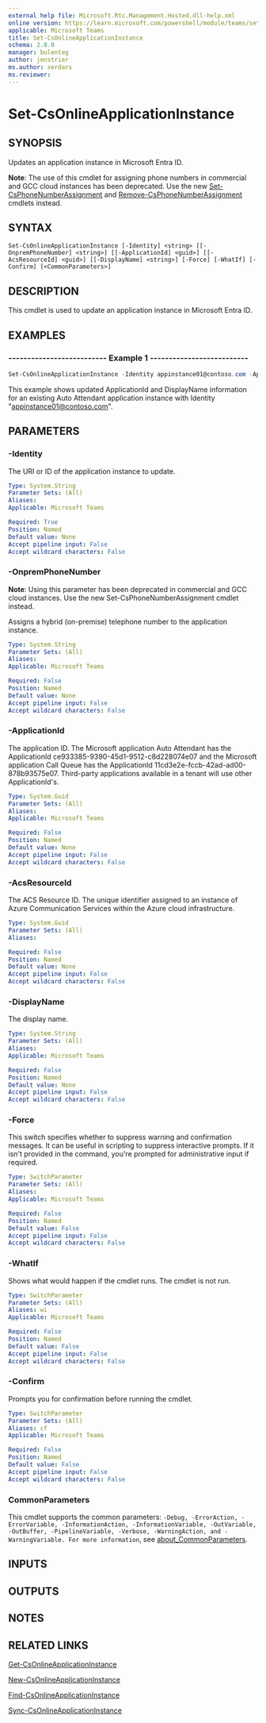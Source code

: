 ```yaml
---
external help file: Microsoft.Rtc.Management.Hosted.dll-help.xml
online version: https://learn.microsoft.com/powershell/module/teams/set-csonlineapplicationinstance
applicable: Microsoft Teams
title: Set-CsOnlineApplicationInstance
schema: 2.0.0
manager: bulenteg
author: jenstrier
ms.author: serdars
ms.reviewer:
---
```


# Set-CsOnlineApplicationInstance

## SYNOPSIS
Updates an application instance in Microsoft Entra ID.

**Note**: The use of this cmdlet for assigning phone numbers in commercial and GCC cloud instances has been deprecated. Use the new [Set-CsPhoneNumberAssignment](https://learn.microsoft.com/powershell/module/teams/set-csphonenumberassignment) and [Remove-CsPhoneNumberAssignment](https://learn.microsoft.com/powershell/module/teams/remove-csphonenumberassignment) cmdlets instead.

## SYNTAX

```
Set-CsOnlineApplicationInstance [-Identity] <string> [[-OnpremPhoneNumber] <string>] [[-ApplicationId] <guid>] [[-AcsResourceId] <guid>] [[-DisplayName] <string>] [-Force] [-WhatIf] [-Confirm] [<CommonParameters>]
```

## DESCRIPTION
This cmdlet is used to update an application instance in Microsoft Entra ID.

## EXAMPLES

### -------------------------- Example 1 --------------------------
```powershell
Set-CsOnlineApplicationInstance -Identity appinstance01@contoso.com -ApplicationId ce933385-9390-45d1-9512-c8d228074e07 -DisplayName "AppInstance01"
```

This example shows updated ApplicationId and DisplayName information for an existing Auto Attendant application instance with Identity "appinstance01@contoso.com".

## PARAMETERS

### -Identity
The URI or ID of the application instance to update.

```yaml
Type: System.String
Parameter Sets: (All)
Aliases:
Applicable: Microsoft Teams

Required: True
Position: Named
Default value: None
Accept pipeline input: False
Accept wildcard characters: False
```

### -OnpremPhoneNumber
**Note**: Using this parameter has been deprecated in commercial and GCC cloud instances. Use the new Set-CsPhoneNumberAssignment cmdlet instead.

Assigns a hybrid (on-premise) telephone number to the application instance.

```yaml
Type: System.String
Parameter Sets: (All)
Aliases:
Applicable: Microsoft Teams

Required: False
Position: Named
Default value: None
Accept pipeline input: False
Accept wildcard characters: False
```

### -ApplicationId
The application ID. The Microsoft application Auto Attendant has the ApplicationId ce933385-9390-45d1-9512-c8d228074e07 and the Microsoft application Call Queue has the ApplicationId 11cd3e2e-fccb-42ad-ad00-878b93575e07. Third-party applications available in a tenant will use other ApplicationId's.

```yaml
Type: System.Guid
Parameter Sets: (All)
Aliases:
Applicable: Microsoft Teams

Required: False
Position: Named
Default value: None
Accept pipeline input: False
Accept wildcard characters: False
```

### -AcsResourceId
The ACS Resource ID. The unique identifier assigned to an instance of Azure Communication Services within the Azure cloud infrastructure.

```yaml
Type: System.Guid
Parameter Sets: (All)
Aliases:

Required: False
Position: Named
Default value: None
Accept pipeline input: False
Accept wildcard characters: False
```

### -DisplayName
The display name.

```yaml
Type: System.String
Parameter Sets: (All)
Aliases:
Applicable: Microsoft Teams

Required: False
Position: Named
Default value: None
Accept pipeline input: False
Accept wildcard characters: False
```

### -Force
This switch specifies whether to suppress warning and confirmation messages. It can be useful in scripting to suppress interactive prompts. If it isn't provided in the command, you're prompted for administrative input if required.

```yaml
Type: SwitchParameter
Parameter Sets: (All)
Aliases:
Applicable: Microsoft Teams

Required: False
Position: Named
Default value: False
Accept pipeline input: False
Accept wildcard characters: False
```

### -WhatIf
Shows what would happen if the cmdlet runs.
The cmdlet is not run.

```yaml
Type: SwitchParameter
Parameter Sets: (All)
Aliases: wi
Applicable: Microsoft Teams

Required: False
Position: Named
Default value: False
Accept pipeline input: False
Accept wildcard characters: False
```

### -Confirm
Prompts you for confirmation before running the cmdlet.

```yaml
Type: SwitchParameter
Parameter Sets: (All)
Aliases: cf
Applicable: Microsoft Teams

Required: False
Position: Named
Default value: False
Accept pipeline input: False
Accept wildcard characters: False
```

### CommonParameters
This cmdlet supports the common parameters: `-Debug, -ErrorAction, -ErrorVariable, -InformationAction, -InformationVariable, -OutVariable, -OutBuffer, -PipelineVariable, -Verbose, -WarningAction, and -WarningVariable. For more information`, see [about_CommonParameters](https://go.microsoft.com/fwlink/?LinkID=113216).

## INPUTS

## OUTPUTS

## NOTES

## RELATED LINKS

[Get-CsOnlineApplicationInstance](https://learn.microsoft.com/powershell/module/teams/get-csonlineapplicationinstance)

[New-CsOnlineApplicationInstance](https://learn.microsoft.com/powershell/module/teams/new-csonlineapplicationinstance)

[Find-CsOnlineApplicationInstance](https://learn.microsoft.com/powershell/module/teams/find-csonlineapplicationinstance)

[Sync-CsOnlineApplicationInstance](https://learn.microsoft.com/powershell/module/teams/sync-csonlineapplicationinstance)
